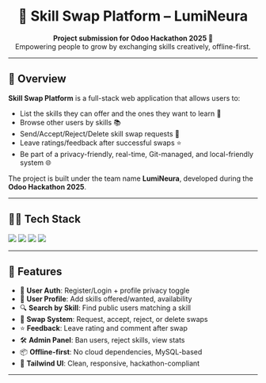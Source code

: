 <h1 align="center">🧠 Skill Swap Platform – LumiNeura</h1>
<p align="center">
  <b>Project submission for Odoo Hackathon 2025 🚀</b><br>
  Empowering people to grow by exchanging skills creatively, offline-first.
</p>

---

## 📌 Overview

**Skill Swap Platform** is a full-stack web application that allows users to:
- List the skills they can offer and the ones they want to learn 🤝
- Browse other users by skills 📚
- Send/Accept/Reject/Delete skill swap requests 🔄
- Leave ratings/feedback after successful swaps ⭐
- Be part of a privacy-friendly, real-time, Git-managed, and local-friendly system 🌐

The project is built under the team name **LumiNeura**, developed during the **Odoo Hackathon 2025**.

---

## 🧑‍💻 Tech Stack

<p align="left">
  <img src="https://img.shields.io/badge/Frontend-HTML5%20%7C%20Tailwind%20CSS-blue" />
  <img src="https://img.shields.io/badge/Backend-Node.js%20%7C%20Express.js-green" />
  <img src="https://img.shields.io/badge/Database-MySQL-orange" />
  <img src="https://img.shields.io/badge/Version%20Control-Git%20%7C%20GitHub-lightgrey" />
</p>

---

## 🚀 Features

- 🔐 **User Auth**: Register/Login + profile privacy toggle
- 👤 **User Profile**: Add skills offered/wanted, availability
- 🔍 **Search by Skill**: Find public users matching a skill
- 🔁 **Swap System**: Request, accept, reject, or delete swaps
- ⭐ **Feedback**: Leave rating and comment after swap
- 🛠️ **Admin Panel**: Ban users, reject skills, view stats
- 📦 **Offline-first**: No cloud dependencies, MySQL-based
- 🎨 **Tailwind UI**: Clean, responsive, hackathon-compliant

---
